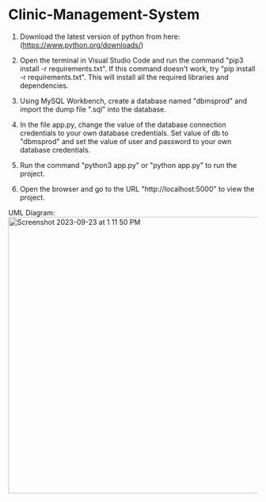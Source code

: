 # Clinic-Management-System

1. Download the latest version of python from here: (https://www.python.org/downloads/)
 
2. Open the terminal in Visual Studio Code and run the command "pip3 install -r requirements.txt". If this command doesn't work, try "pip install -r requirements.txt". This will install all the required libraries and dependencies.
 
3. Using MySQL Workbench, create a database named "dbmsprod" and import the dump file ".sql" into the database.
 
4. In the file app.py, change the value of the database connection credentials to your own database credentials. Set value of db to "dbmsprod" and set the value of user and password to your own database credentials.
 
5. Run the command "python3 app.py" or "python app.py" to run the project.
 
6. Open the browser and go to the URL "http://localhost:5000" to view the project.

UML Diagram:
<img width="559" alt="Screenshot 2023-09-23 at 1 11 50 PM" src="https://github.com/Tejalp99/Clinic-Management-System/assets/115590863/1e08ba47-d5a5-4056-aaca-a997d63c7cd1">
